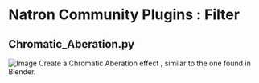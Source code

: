 # Natron Community Plugins : Filter

## Chromatic_Aberation.py 
![Image](https://github.com/NatronVFX/natron-plugins/blob/master/Filter/Chromatic_Aberation_screenshot.png?raw=true)
Create a Chromatic Aberation effect , similar to the one found in Blender.

